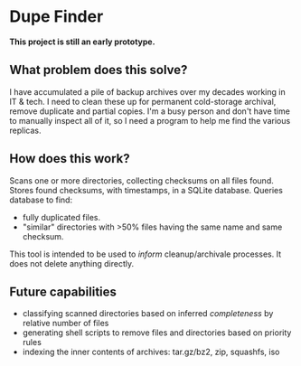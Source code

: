 # Dupe Finder

**This project is still an early prototype.**

## What problem does this solve?

I have accumulated a pile of backup archives over my decades working in IT & tech.
I need to clean these up for permanent cold-storage archival, remove duplicate and partial copies.
I'm a busy person and don't have time to manually inspect all of it, so I need a program to help me find the various replicas.

## How does this work?

Scans one or more directories, collecting checksums on all files found.
Stores found checksums, with timestamps, in a SQLite database.
Queries database to find:

* fully duplicated files.
* "similar" directories with >50% files having the same name and same checksum.

This tool is intended to be used to _inform_ cleanup/archivale processes. It does not delete anything directly.

## Future capabilities

* classifying scanned directories based on inferred _completeness_ by relative number of files
* generating shell scripts to remove files and directories based on priority rules
* indexing the inner contents of archives: tar.gz/bz2, zip, squashfs, iso


